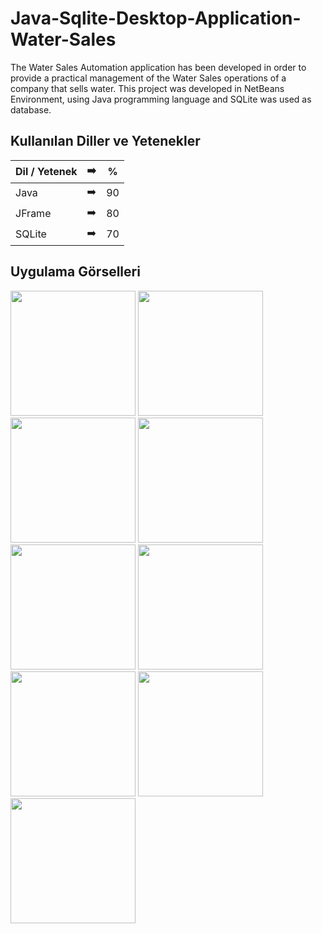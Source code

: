 # Java-Sqlite-Desktop-Application-Water-Sales


The Water Sales Automation application has been developed in order to provide a practical management of the Water Sales operations of a company that sells water.
This project was developed in  NetBeans Environment, using  Java programming language and SQLite was used as database.


## Kullanılan Diller ve Yetenekler

| Dil / Yetenek | :arrow_right: | % |
| ------------- |:-------------:|:-------------:|
| Java | :arrow_right: | 90 |
| JFrame | :arrow_right: | 80 |
| SQLite | :arrow_right: | 70 |


## Uygulama Görselleri

<p>
<a href="https://github.com/aalperyilmaz/Java-Sqlite-Desktop-Application-Water-Sales/blob/main/g%C3%B6rseller/Resim0.png" width="200" target="_blank">
<img src="https://github.com/aalperyilmaz/Java-Sqlite-Desktop-Application-Water-Sales/blob/main/g%C3%B6rseller/Resim0.png" width="200" style="max-width:100%;"></a>  

<a href="https://github.com/aalperyilmaz/Java-Sqlite-Desktop-Application-Water-Sales/blob/main/g%C3%B6rseller/Resim1.png" width="200" target="_blank">
<img src="https://github.com/aalperyilmaz/Java-Sqlite-Desktop-Application-Water-Sales/blob/main/g%C3%B6rseller/Resim1.png" width="200" style="max-width:100%;"></a>
  
<a href="https://github.com/aalperyilmaz/Java-Sqlite-Desktop-Application-Water-Sales/blob/main/g%C3%B6rseller/Resim2.png" width="200" target="_blank">
<img src="https://github.com/aalperyilmaz/Java-Sqlite-Desktop-Application-Water-Sales/blob/main/g%C3%B6rseller/Resim2.png" width="200" style="max-width:100%;"></a>
    
<a href="https://github.com/aalperyilmaz/Java-Sqlite-Desktop-Application-Water-Sales/blob/main/g%C3%B6rseller/Resim3.png" width="200" target="_blank">
<img src="https://github.com/aalperyilmaz/Java-Sqlite-Desktop-Application-Water-Sales/blob/main/g%C3%B6rseller/Resim3.png" width="200" style="max-width:100%;"></a>
  
  
<a href="https://github.com/aalperyilmaz/Java-Sqlite-Desktop-Application-Water-Sales/blob/main/g%C3%B6rseller/Resim4.png" width="200" target="_blank">
<img src="https://github.com/aalperyilmaz/Java-Sqlite-Desktop-Application-Water-Sales/blob/main/g%C3%B6rseller/Resim4.png" width="200" style="max-width:100%;"></a>
  
<a href="https://github.com/aalperyilmaz/Java-Sqlite-Desktop-Application-Water-Sales/blob/main/g%C3%B6rseller/Resim5.png" width="200" target="_blank">
<img src="https://github.com/aalperyilmaz/Java-Sqlite-Desktop-Application-Water-Sales/blob/main/g%C3%B6rseller/Resim5.png" width="200" style="max-width:100%;">
  </a>
 
<a href="https://github.com/aalperyilmaz/Java-Sqlite-Desktop-Application-Water-Sales/blob/main/g%C3%B6rseller/Resim6.png" width="200" target="_blank">
<img src="https://github.com/aalperyilmaz/Java-Sqlite-Desktop-Application-Water-Sales/blob/main/g%C3%B6rseller/Resim6.png" width="200" style="max-width:100%;"></a>
  
<a href="https://github.com/aalperyilmaz/Java-Sqlite-Desktop-Application-Water-Sales/blob/main/g%C3%B6rseller/Resim7.png" width="200" target="_blank">
<img src="https://github.com/aalperyilmaz/Java-Sqlite-Desktop-Application-Water-Sales/blob/main/g%C3%B6rseller/Resim7.png" width="200" style="max-width:100%;"></a>
  
<a href="https://github.com/aalperyilmaz/Java-Sqlite-Desktop-Application-Water-Sales/blob/main/g%C3%B6rseller/Resim8.png" width="200" target="_blank">
<img src="https://github.com/aalperyilmaz/Java-Sqlite-Desktop-Application-Water-Sales/blob/main/g%C3%B6rseller/Resim8.png" width="200" style="max-width:100%;"></a>
  

</p>
